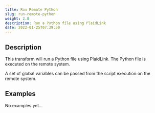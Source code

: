 ```yaml
---
title: Run Remote Python
slug: run-remote-python
weight: 2.0
description: Run a Python file using PlaidLink
date: 2022-01-25T07:39:50
---
```



## Description


This transform will run a Python file using PlaidLink. The Python file is executed on the remote system.



A set of global variables can be passed from the script execution on the remote system.



## Examples

No examples yet...
